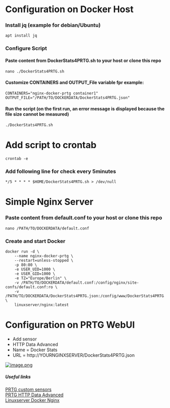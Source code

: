 # Configuration on Docker Host

### Install jq (example for debian/Ubuntu)
`apt install jq`

### Configure Script
#### Paste content from DockerStats4PRTG.sh to your host or clone this repo
`nano ./DockerStats4PRTG.sh`
#### Customize CONTAINERS and OUTPUT_File variable fpr example:
```
CONTAINERS="nginx-docker-prtg container1"
OUTPUT_FILE="/PATH/TO/DOCKERDATA/DockerStats4PRTG.json"
```
#### Run the script (on the first run, an error message is displayed because the file size cannot be measured)
`./DockerStats4PRTG.sh`

# Add script to crontab
`crontab -e`
### Add following line for check every 5minutes
```
*/5 * * * * $HOME/DockerStats4PRTG.sh > /dev/null
```

# Simple Nginx Server
###  Paste content from default.conf to your host or clone this repo
`nano /PATH/TO/DOCKERDATA/default.conf`

### Create and start Docker
```
docker run -d \
    --name nginx-docker-prtg \
    --restart=unless-stopped \
    -p 80:80 \
    -e USER_UID=1000 \
    -e USER_GID=1000 \
    -e TZ="Europe/Berlin" \
    -v /PATH/TO/DOCKERDATA/default.conf:/config/nginx/site-confs/default.conf:ro \
    -v /PATH/TO/DOCKERDATA/DockerStats4PRTG.json:/config/www/DockerStats4PRTG.json:ro \
    linuxserver/nginx:latest
```

# Configuration on PRTG WebUI
* Add sensor
* HTTP Data Advanced
* Name = Docker Stats
* URL = http://YOURNGINXSERVER/DockerStats4PRTG.json

[![image.png](https://i.postimg.cc/fLsCV7x5/image.png)](https://postimg.cc/SXZC5M1z)

##### Useful links
[PRTG custom sensors](https://www.paessler.com/manuals/prtg/custom_sensors)<br/>
[PRTG HTTP Data Advanced](https://kb.paessler.com/en/topic/66368-http-data-advanced-json-response-formatting)<br/>
[Linuxserver Docker Nginx](https://hub.docker.com/r/linuxserver/nginx)
